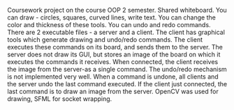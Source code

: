 Coursework project on the course OOP 2 semester. 
Shared whiteboard.
You can draw - circles, squares, curved lines, write text. You can change the color and thickness of these tools. You can undo and redo commands.
There are 2 executable files - a server and a client. The client has graphical tools which generate drawing and undo/redo commands. The client executes these commands on its board, and sends them to the server. The server does not draw its GUI, but stores an image of the board on which it executes the commands it receives. When connected, the client receives the image from the server-as a single command. 
The undo/redo mechanism is not implemented very well. When a command is undone, all clients and the server undo the last command executed. If the client just connected, the last command is to draw an image from the server.
OpenCV was used for drawing, SFML for socket wrapping.
